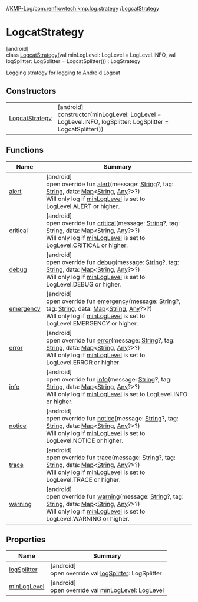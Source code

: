 //[KMP-Log](../../../index.md)/[com.renfrowtech.kmp.log.strategy](../index.md)
/[LogcatStrategy](index.md)

# LogcatStrategy

[android]\
class [LogcatStrategy](index.md)(val minLogLevel: LogLevel = LogLevel.INFO, val logSplitter:
LogSplitter = LogcatSplitter()) : LogStrategy

Logging strategy for logging to Android Logcat

## Constructors

| | |
|---|---|
| [LogcatStrategy](-logcat-strategy.md) | [android]<br>constructor(minLogLevel: LogLevel = LogLevel.INFO, logSplitter: LogSplitter = LogcatSplitter()) |

## Functions

| Name | Summary |
|---|---|
| [alert](alert.md) | [android]<br>open override fun [alert](alert.md)(message: [String](https://kotlinlang.org/api/latest/jvm/stdlib/kotlin/-string/index.html)?, tag: [String](https://kotlinlang.org/api/latest/jvm/stdlib/kotlin/-string/index.html), data: [Map](https://kotlinlang.org/api/latest/jvm/stdlib/kotlin.collections/-map/index.html)&lt;[String](https://kotlinlang.org/api/latest/jvm/stdlib/kotlin/-string/index.html), [Any](https://kotlinlang.org/api/latest/jvm/stdlib/kotlin/-any/index.html)?&gt;?)<br>Will only log if [minLogLevel](min-log-level.md) is set to LogLevel.ALERT or higher. |
| [critical](critical.md) | [android]<br>open override fun [critical](critical.md)(message: [String](https://kotlinlang.org/api/latest/jvm/stdlib/kotlin/-string/index.html)?, tag: [String](https://kotlinlang.org/api/latest/jvm/stdlib/kotlin/-string/index.html), data: [Map](https://kotlinlang.org/api/latest/jvm/stdlib/kotlin.collections/-map/index.html)&lt;[String](https://kotlinlang.org/api/latest/jvm/stdlib/kotlin/-string/index.html), [Any](https://kotlinlang.org/api/latest/jvm/stdlib/kotlin/-any/index.html)?&gt;?)<br>Will only log if [minLogLevel](min-log-level.md) is set to LogLevel.CRITICAL or higher. |
| [debug](debug.md) | [android]<br>open override fun [debug](debug.md)(message: [String](https://kotlinlang.org/api/latest/jvm/stdlib/kotlin/-string/index.html)?, tag: [String](https://kotlinlang.org/api/latest/jvm/stdlib/kotlin/-string/index.html), data: [Map](https://kotlinlang.org/api/latest/jvm/stdlib/kotlin.collections/-map/index.html)&lt;[String](https://kotlinlang.org/api/latest/jvm/stdlib/kotlin/-string/index.html), [Any](https://kotlinlang.org/api/latest/jvm/stdlib/kotlin/-any/index.html)?&gt;?)<br>Will only log if [minLogLevel](min-log-level.md) is set to LogLevel.DEBUG or higher. |
| [emergency](emergency.md) | [android]<br>open override fun [emergency](emergency.md)(message: [String](https://kotlinlang.org/api/latest/jvm/stdlib/kotlin/-string/index.html)?, tag: [String](https://kotlinlang.org/api/latest/jvm/stdlib/kotlin/-string/index.html), data: [Map](https://kotlinlang.org/api/latest/jvm/stdlib/kotlin.collections/-map/index.html)&lt;[String](https://kotlinlang.org/api/latest/jvm/stdlib/kotlin/-string/index.html), [Any](https://kotlinlang.org/api/latest/jvm/stdlib/kotlin/-any/index.html)?&gt;?)<br>Will only log if [minLogLevel](min-log-level.md) is set to LogLevel.EMERGENCY or higher. |
| [error](error.md) | [android]<br>open override fun [error](error.md)(message: [String](https://kotlinlang.org/api/latest/jvm/stdlib/kotlin/-string/index.html)?, tag: [String](https://kotlinlang.org/api/latest/jvm/stdlib/kotlin/-string/index.html), data: [Map](https://kotlinlang.org/api/latest/jvm/stdlib/kotlin.collections/-map/index.html)&lt;[String](https://kotlinlang.org/api/latest/jvm/stdlib/kotlin/-string/index.html), [Any](https://kotlinlang.org/api/latest/jvm/stdlib/kotlin/-any/index.html)?&gt;?)<br>Will only log if [minLogLevel](min-log-level.md) is set to LogLevel.ERROR or higher. |
| [info](info.md) | [android]<br>open override fun [info](info.md)(message: [String](https://kotlinlang.org/api/latest/jvm/stdlib/kotlin/-string/index.html)?, tag: [String](https://kotlinlang.org/api/latest/jvm/stdlib/kotlin/-string/index.html), data: [Map](https://kotlinlang.org/api/latest/jvm/stdlib/kotlin.collections/-map/index.html)&lt;[String](https://kotlinlang.org/api/latest/jvm/stdlib/kotlin/-string/index.html), [Any](https://kotlinlang.org/api/latest/jvm/stdlib/kotlin/-any/index.html)?&gt;?)<br>Will only log if [minLogLevel](min-log-level.md) is set to LogLevel.INFO or higher. |
| [notice](notice.md) | [android]<br>open override fun [notice](notice.md)(message: [String](https://kotlinlang.org/api/latest/jvm/stdlib/kotlin/-string/index.html)?, tag: [String](https://kotlinlang.org/api/latest/jvm/stdlib/kotlin/-string/index.html), data: [Map](https://kotlinlang.org/api/latest/jvm/stdlib/kotlin.collections/-map/index.html)&lt;[String](https://kotlinlang.org/api/latest/jvm/stdlib/kotlin/-string/index.html), [Any](https://kotlinlang.org/api/latest/jvm/stdlib/kotlin/-any/index.html)?&gt;?)<br>Will only log if [minLogLevel](min-log-level.md) is set to LogLevel.NOTICE or higher. |
| [trace](trace.md) | [android]<br>open override fun [trace](trace.md)(message: [String](https://kotlinlang.org/api/latest/jvm/stdlib/kotlin/-string/index.html)?, tag: [String](https://kotlinlang.org/api/latest/jvm/stdlib/kotlin/-string/index.html), data: [Map](https://kotlinlang.org/api/latest/jvm/stdlib/kotlin.collections/-map/index.html)&lt;[String](https://kotlinlang.org/api/latest/jvm/stdlib/kotlin/-string/index.html), [Any](https://kotlinlang.org/api/latest/jvm/stdlib/kotlin/-any/index.html)?&gt;?)<br>Will only log if [minLogLevel](min-log-level.md) is set to LogLevel.TRACE or higher. |
| [warning](warning.md) | [android]<br>open override fun [warning](warning.md)(message: [String](https://kotlinlang.org/api/latest/jvm/stdlib/kotlin/-string/index.html)?, tag: [String](https://kotlinlang.org/api/latest/jvm/stdlib/kotlin/-string/index.html), data: [Map](https://kotlinlang.org/api/latest/jvm/stdlib/kotlin.collections/-map/index.html)&lt;[String](https://kotlinlang.org/api/latest/jvm/stdlib/kotlin/-string/index.html), [Any](https://kotlinlang.org/api/latest/jvm/stdlib/kotlin/-any/index.html)?&gt;?)<br>Will only log if [minLogLevel](min-log-level.md) is set to LogLevel.WARNING or higher. |

## Properties

| Name | Summary |
|---|---|
| [logSplitter](log-splitter.md) | [android]<br>open override val [logSplitter](log-splitter.md): LogSplitter |
| [minLogLevel](min-log-level.md) | [android]<br>open override val [minLogLevel](min-log-level.md): LogLevel |
